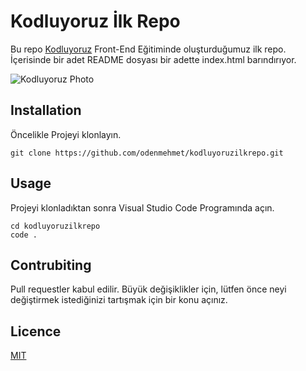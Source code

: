 # Kodluyoruz İlk Repo 
Bu repo [Kodluyoruz](https://www.kodluyoruz.org/) Front-End Eğitiminde oluşturduğumuz ilk repo. İçerisinde bir adet README dosyası bir adette index.html barındırıyor.

![Kodluyoruz Photo](ilkrepo.PNG)

## Installation

Öncelikle Projeyi klonlayın.
```
git clone https://github.com/odenmehmet/kodluyoruzilkrepo.git
```
## Usage
Projeyi klonladıktan sonra Visual Studio Code Programında açın. 
```
cd kodluyoruzilkrepo
code .
```
## Contrubiting
Pull requestler kabul edilir. Büyük değişiklikler için, lütfen önce neyi değiştirmek istediğinizi tartışmak için bir konu açınız.

## Licence

[MIT](https://choosealicense.com/licenses/mit/)
